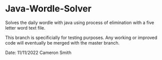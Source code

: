 # Java-Wordle-Solver
Solves the daily wordle with java using process of elimination with a five letter word text file.

This branch is specificially for testing purposes. Any working or improved code will eventually
be merged with the master branch.

Date: 11/11/2022
Cameron Smith
